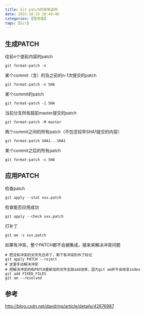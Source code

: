 ```yaml
---
title: Git patch的简单运用
date: 2015-10-15 20:49:40
categories: [程序猿]
tags: [Git]
---
```


## 生成PATCH

往前n个提前内容的patch
```
git format-patch -n
```

某个commit（含）的及之前的n-1次提交的patch
```
git format-patch -n SHA
```
<!--more-->
某个commit的patch
```
git format-patch -1 SHA
```

当前分支所有超前master提交的patch
```
git format-patch -M master
```

两个commit之间的所有patch（不包含较早SHA1提交的内容）
```
git format-patch SHA1...SHA1
```

某个commit之后的所有patch
```
git format-patch -s SHA
```

## 应用PATCH
检查patch
```
git apply --stat xxx.patch
```

检查能否应用成功
```
git apply --check xxx.patch
```

打补丁
```
git am -s xxx.patch
```

如果有冲突，整个PATCH都不会被集成，接来来解决冲突问题
```
# 把没有冲突的文件先合并了，剩下有冲突的作了标记
git apply PATCH --reject
# 这里手动解决冲突
# 把解决冲突的和PATCH里新加的文件全部add进来，因为git am并不会改变index
git add FIXED_FILES
git am --resolved
```

## 参考
http://blog.csdn.net/daydring/article/details/42676987
